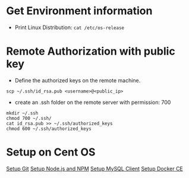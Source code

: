 # Get Environment information
* Print Linux Distribution: `cat /etc/os-release`

# Remote Authorization with public key
* Define the authorized keys on the remote machine. 
```
scp ~/.ssh/id_rsa.pub <username>@<public_ip>
```
* create an .ssh folder on the remote server with permission: 700 
```
mkdir ~/.ssh
chmod 700 ~/.ssh/
cat id_rsa.pub >> ~/.ssh/authorized_keys
chmod 600 ~/.ssh/authorized_keys
```

# Setup on Cent OS
[Setup Git](SetupGit.md)
[Setup Node.js and NPM](SetupNPM.md)
[Setup MySQL Client](SetupMySQLClient.md)
[Setup Docker CE](SetupDockerCE.md)
